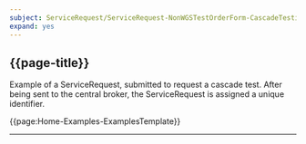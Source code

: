 ```yaml
---
subject: ServiceRequest/ServiceRequest-NonWGSTestOrderForm-CascadeTesting-Example
expand: yes
---
```



## {{page-title}}

Example of a ServiceRequest, submitted to request a cascade test. 
After being sent to the central broker, the ServiceRequest is assigned a unique identifier.

{{page:Home-Examples-ExamplesTemplate}}


---